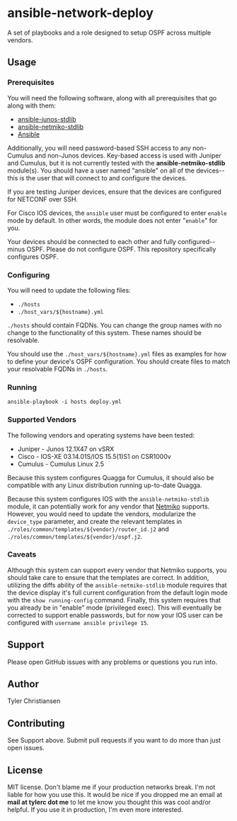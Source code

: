 # ansible-network-deploy

A set of playbooks and a role designed to setup OSPF across multiple vendors.

## Usage

### Prerequisites

You will need the following software, along with all prerequisites that go
along with them:

* [ansible-junos-stdlib](https://github.com/Juniper/ansible-junos-stdlib)
* [ansible-netmiko-stdlib](https://github.com/supertylerc/ansible-netmiko-stdlib)
* [Ansible](https://github.com/ansible/ansible)

Additionally, you will need password-based SSH access to any non-Cumulus and
non-Junos devices.  Key-based access is used with Juniper and Cumulus, but
it is not currently tested with the **ansible-netmiko-stdlib** module(s).  You
should have a user named "ansible" on all of the devices--this is the user
that will connect to and configure the devices.

If you are testing Juniper devices, ensure that the devices are configured
for NETCONF over SSH.

For Cisco IOS devices, the `ansible` user must be configured to enter `enable`
mode by default.  In other words, the module does not enter "`enable`" for you.

Your devices should be connected to each other and fully configured--minus
OSPF.  Please do not configure OSPF.  This repository specifically configures
OSPF.

### Configuring

You will need to update the following files:

* `./hosts`
* `./host_vars/${hostname}.yml`

`./hosts` should contain FQDNs.  You can change the group names with no change
to the functionality of this system.  These names should be resolvable.

You should use the `./host_vars/${hostname}.yml` files as examples for how to
define your device's OSPF configuration.  You should create files to match
your resolvable FQDNs in `./hosts`.

### Running

`ansible-playbook -i hosts deploy.yml`

### Supported Vendors

The following vendors and operating systems have been tested:

* Juniper - Junos 12.1X47 on vSRX
* Cisco - IOS-XE 03.14.01S/IOS 15.5(1)S1 on CSR1000v
* Cumulus - Cumulus Linux 2.5

Because this system configures Quagga for Cumulus, it should also be compatible
with any Linux distribution running up-to-date Quagga.

Because this system configures IOS with the `ansible-netmiko-stdlib` module,
it can potentially work for any vendor that
[Netmiko](https://github.com/ktbyers/netmiko) supports.  However, you would
need to update the vendors, modularize the `device_type` parameter, and create
the relevant templates in `./roles/common/templates/${vendor}/router_id.j2` and
`./roles/common/templates/${vendor}/ospf.j2`.

### Caveats

Although this system can support every vendor that Netmiko supports, you should
take care to ensure that the templates are correct.  In addition, utilizing the
diffs ability of the `ansible-netmiko-stdlib` module requires that the device
display it's full current configuration from the default login mode with the
`show running-config` command.  Finally, this system requires that you already
be in "enable" mode (privileged exec).  This will eventually be corrected to
support enable passwords, but for now your IOS user can be configured with
`username ansible privilege 15`.

## Support

Please open GitHub issues with any problems or questions you run into.

## Author

Tyler Christiansen

## Contributing

See Support above.  Submit pull requests if you want to do more than just open
issues.

## License

MIT license.  Don't blame me if your production networks break.  I'm not
liable for how you use this.  It would be nice if you dropped me an email
at **mail at tylerc dot me** to let me know you thought this was cool and/or
helpful.  If you use it in production, I'm even more interested.
